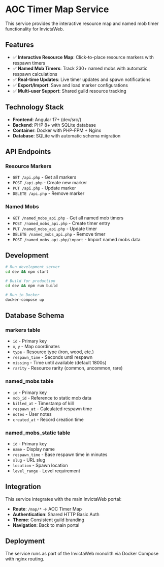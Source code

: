 # AOC Timer Map Service

This service provides the interactive resource map and named mob timer functionality for InvictaWeb.

## Features

- ✅ **Interactive Resource Map**: Click-to-place resource markers with respawn timers
- ✅ **Named Mob Timers**: Track 230+ named mobs with automatic respawn calculations  
- ✅ **Real-time Updates**: Live timer updates and spawn notifications
- ✅ **Export/Import**: Save and load marker configurations
- ✅ **Multi-user Support**: Shared guild resource tracking

## Technology Stack

- **Frontend**: Angular 17+ (dev/src/)
- **Backend**: PHP 8+ with SQLite database
- **Container**: Docker with PHP-FPM + Nginx
- **Database**: SQLite with automatic schema migration

## API Endpoints

### Resource Markers
- `GET /api.php` - Get all markers
- `POST /api.php` - Create new marker
- `PUT /api.php` - Update marker  
- `DELETE /api.php` - Remove marker

### Named Mobs
- `GET /named_mobs_api.php` - Get all named mob timers
- `POST /named_mobs_api.php` - Create timer entry
- `PUT /named_mobs_api.php` - Update timer
- `DELETE /named_mobs_api.php` - Remove timer
- `POST /named_mobs_api.php/import` - Import named mobs data

## Development

```bash
# Run development server
cd dev && npm start

# Build for production  
cd dev && npm run build

# Run in Docker
docker-compose up
```

## Database Schema

### markers table
- `id` - Primary key
- `x`, `y` - Map coordinates  
- `type` - Resource type (iron, wood, etc.)
- `respawn_time` - Seconds until respawn
- `missing` - Time until available (default 1800s)
- `rarity` - Resource rarity (common, uncommon, rare)

### named_mobs table  
- `id` - Primary key
- `mob_id` - Reference to static mob data
- `killed_at` - Timestamp of kill
- `respawn_at` - Calculated respawn time
- `notes` - User notes
- `created_at` - Record creation time

### named_mobs_static table
- `id` - Primary key  
- `name` - Display name
- `respawn_time` - Base respawn time in minutes
- `slug` - URL slug
- `location` - Spawn location
- `level_range` - Level requirement

## Integration

This service integrates with the main InvictaWeb portal:

- **Route**: `/map/*` → AOC Timer Map
- **Authentication**: Shared HTTP Basic Auth
- **Theme**: Consistent guild branding
- **Navigation**: Back to main portal

## Deployment

The service runs as part of the InvictaWeb monolith via Docker Compose with nginx routing.
